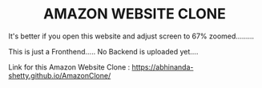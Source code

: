 <center><h1>AMAZON WEBSITE CLONE</h1></center>
It's better if you open this website and adjust screen to 67% zoomed.........
<p>This is just a Fronthend..... No Backend is uploaded yet....
<p>Link for this Amazon Website Clone : <a href="https://abhinanda-shetty.github.io/AmazonClone/">https://abhinanda-shetty.github.io/AmazonClone/ </a>
